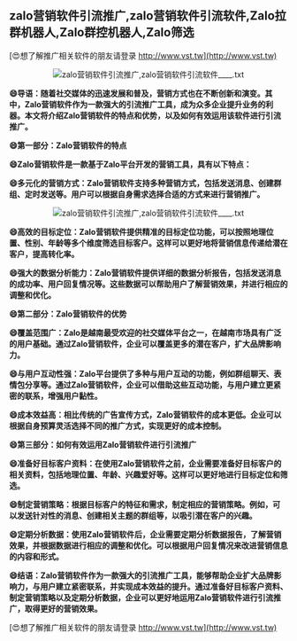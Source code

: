 ## **zalo营销软件引流推广,zalo营销软件引流软件,Zalo拉群机器人,Zalo群控机器人,Zalo筛选**

[😍想了解推广相关软件的朋友请登录 http://www.vst.tw](http://www.vst.tw)

 <center><img src="https://vst.tw/MP4/tuiguang/png/6.png" alt="zalo营销软件引流推广,zalo营销软件引流软件____.txt"></center>

**😄导语：随着社交媒体的迅速发展和普及，营销方式也在不断创新和演变。其中，Zalo营销软件作为一款强大的引流推广工具，成为众多企业提升业务的利器。本文将介绍Zalo营销软件的特点和优势，以及如何有效运用该软件进行引流推广。**

**😄第一部分：Zalo营销软件的特点**

**😄Zalo营销软件是一款基于Zalo平台开发的营销工具，具有以下特点：**

**😄多元化的营销方式：Zalo营销软件支持多种营销方式，包括发送消息、创建群组、定时发送等。用户可以根据自身需求选择合适的方式来进行营销推广。**

 <center><img src="https://vst.tw/MP4/tuiguang/png/7.png" alt="zalo营销软件引流推广,zalo营销软件引流软件____.txt"></center>

**😄高效的目标定位：Zalo营销软件提供精准的目标定位功能，可以按照地理位置、性别、年龄等多个维度筛选目标客户。这样可以更好地将营销信息传递给潜在客户，提高转化率。**

**😄强大的数据分析能力：Zalo营销软件提供详细的数据分析报告，包括发送消息的成功率、用户回复情况等。这些数据可以帮助用户了解营销效果，并进行相应的调整和优化。**

**😄第二部分：Zalo营销软件的优势**

**😄覆盖范围广：Zalo是越南最受欢迎的社交媒体平台之一，在越南市场具有广泛的用户基础。通过Zalo营销软件，企业可以覆盖更多的潜在客户，扩大品牌影响力。**

**😄与用户互动性强：Zalo平台提供了多种与用户互动的功能，例如群组聊天、表情包分享等。通过Zalo营销软件，企业可以借助这些互动功能，与用户建立更紧密的联系，增强用户黏性。**

**😄成本效益高：相比传统的广告宣传方式，Zalo营销软件的成本更低。企业可以根据自身预算灵活选择不同的推广方式，实现更好的成本控制。**

**😄第三部分：如何有效运用Zalo营销软件进行引流推广**

**😄准备好目标客户资料：在使用Zalo营销软件之前，企业需要准备好目标客户的相关资料，包括地理位置、年龄、兴趣爱好等。这样可以更好地进行目标定位和筛选。**

**😄制定营销策略：根据目标客户的特征和需求，制定相应的营销策略。例如，可以发送针对性的消息、创建相关主题的群组等，以吸引潜在客户的兴趣。**

**😄定期分析数据：使用Zalo营销软件后，企业需要定期分析数据报告，了解营销效果，并根据数据进行相应的调整和优化。可以根据用户回复情况来改进营销信息的内容和形式。**

**😄结语：Zalo营销软件作为一款强大的引流推广工具，能够帮助企业扩大品牌影响力，与用户建立紧密联系，并实现成本效益的提升。通过准备好目标客户资料、制定营销策略以及定期分析数据，企业可以更好地运用Zalo营销软件进行引流推广，取得更好的营销效果。**

[😍想了解推广相关软件的朋友请登录 http://www.vst.tw](http://www.vst.tw)



